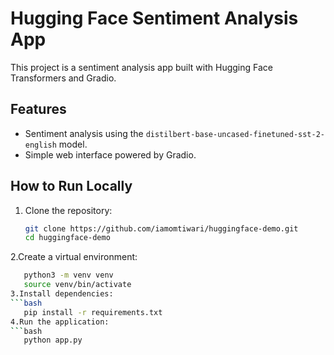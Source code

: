 # Hugging Face Sentiment Analysis App

This project is a sentiment analysis app built with Hugging Face Transformers and Gradio.

## Features
- Sentiment analysis using the `distilbert-base-uncased-finetuned-sst-2-english` model.
- Simple web interface powered by Gradio.

## How to Run Locally

1. Clone the repository:
   ```bash
   git clone https://github.com/iamomtiwari/huggingface-demo.git
   cd huggingface-demo
2.Create a virtual environment:
```bash
   python3 -m venv venv
   source venv/bin/activate
3.Install dependencies:
```bash
   pip install -r requirements.txt
4.Run the application:
```bash
   python app.py
